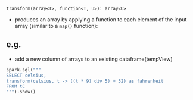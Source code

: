 `transform(array<T>, function<T, U>): array<U>`
* produces an array by applying a function to each element of the input array (similar to a `map()` function):

## e.g. 
* add a new column of arrays to an existing dataframe(tempView)

```py
spark.sql("""
SELECT celsius,
transform(celsius, t -> ((t * 9) div 5) + 32) as fahrenheit
FROM tC
""").show()
```
